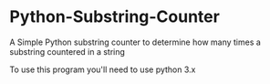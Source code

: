 # Python-Substring-Counter
A Simple Python substring counter to determine how many times a substring countered in a string

To use this program you'll need to use python 3.x
